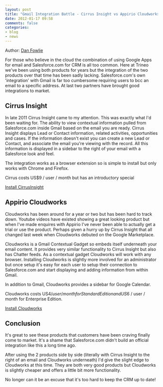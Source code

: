 ```yaml
---
layout: post
title: "Gmail Integration Battle - Cirrus Insight vs Appirio Cloudworks"
date: 2012-01-17 09:58
comments: false
categories: 
- blog
- news
---
```

Author: [Dan Fowlie](http://trineo.co.nz/crew.html#df)

For those who believe in the cloud the combination of using Google Apps for email and Salesforce.com for CRM is all too common. Here at Trineo we've been using both products for years but the integration of the two products over that time has been sadly lacking. Salesforce.com's own 'integration' with Gmail is far too cumbersome requiring users to bcc an email to a specific address. At last two partners have brought good integrations to market.

Cirrus Insight
--------------

In late 2011 Cirrus Insight came to my attention. This was exactly what I'd been waiting for. The ability to view contextual information pulled from Salesforce.com inside Gmail based on the email you are ready. Cirrus Insight displays Lead or Contact information, related activities, opportunities and cases. If the information doesn't exist you can create a new Lead or Contact, and associate the email you're viewing with the record. All this information is displayed in a sidebar to the right of your email with a Salesforce look and feel.

The integration works as a browser extension so is simple to install but only works with Chrome and Firefox.

Cirrus costs US$9 / user / month but has an introductory special

[Install CirrusInsight](http://www.cirrusinsight.com/)


Appirio Cloudworks
------------------

Cloudworks has been around for a year or two but has been hard to track down. Youtube videos have existed showing a great looking product but when I've made enquires with Appirio I've never been able to actually get a trial or use the product. Perhaps given a hurry up by Cirrus Insight that all changed last week when Cloudworks debuted on the Google Marketplace.

Cloudworks is a Gmail Contextual Gadget so embeds itself underneath your email content. It provides very similar functionality to Cirrus Insight but also has Chatter feeds. As a contextual gadget Cloudworks will work with any browser. Installing Cloudworks is slightly more involved for an administrator but once setup it's easy for each user to setup their connection to Salesforce.com and start displaying and adding information from within Gmail.

In addition to Gmail, Cloudworks provides a sidebar for Google Calendar.

Cloudworks costs US$4 / user / month for Standard Edition and US$6 / user / month for Enterprise Edition.

[Install Cloudworks](https://www.google.com/enterprise/marketplace/viewListing?productListingId=77+1312804298559105341&pli=1)


Conclusion
----------

It's great to see these products that customers have been craving finally come to market. It's a shame that Salesforce.com didn't build an official integration like this a long time ago.

After using the 2 products side by side (literally with Cirrus Insight to the right of an email and Cloudworks underneath) I'd give the slight edge to Cloudworks at this time. They are both very good products but Cloudworks is slightly cheaper and offers a little bit more functionality.

No longer can it be an excuse that it's too hard to keep the CRM up to date!